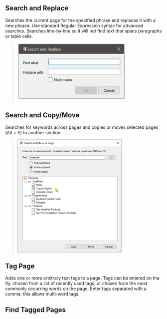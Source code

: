 ## Search and Replace
Searches the current page for the specified phrase and replaces it with a new phrase. Use standard Regular Expression syntax for advanced searches.
Searches line-by-line so it will not find text that spans paragraphs or table cells.
> ![Search and Replace dialog](images/SearchAndReplace.png)

## Search and Copy/Move
Searches for keywords across pages and copies or moves selected pages (Alt + F) to another section

> ![Search and Move](images/SearchAndMove.png)

## Tag Page

Adds one or more arbitrary text tags to a page. Tags can be entered on the fly, chosen from a list of recently used tags, or chosen from the most commonly occurring words on the page. Enter tags separated with a comma; this allows multi-word tags.

## Find Tagged Pages

